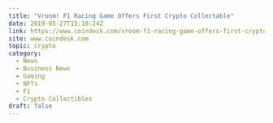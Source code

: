 ```yaml
---
title: "Vroom! F1 Racing Game Offers First Crypto Collectable"
date: 2019-05-27T15:10:24Z
link: https://www.coindesk.com/vroom-f1-racing-game-offers-first-crypto-collectable?utm_medium=RSS&utm_source=hune
site: www.coindesk.com
topic: crypto
category:
  - News
  - Business News
  - Gaming
  - NFTs
  - F1
  - Crypto Collectibles
draft: false
---
```

